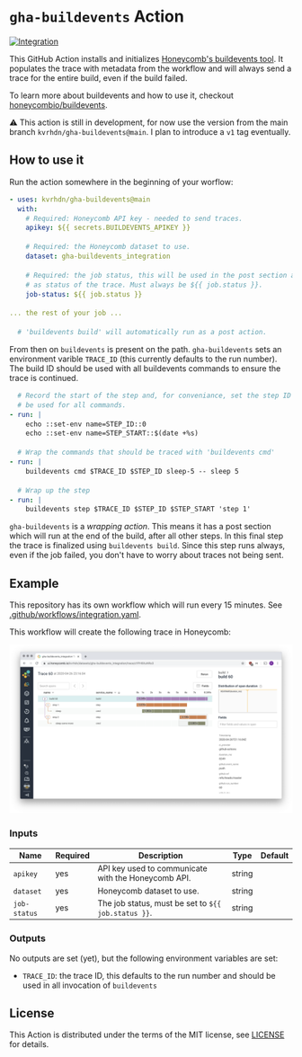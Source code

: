 # `gha-buildevents` Action

[![Integration][ci-integration-badge]][ci-integration-link]

[ci-integration-badge]: https://github.com/kvrhdn/gha-buildevents/workflows/Integration/badge.svg
[ci-integration-link]: https://github.com/kvrhdn/gha-buildevents/actions?query=workflow%3AIntegration

This GitHub Action installs and initializes [Honeycomb's buildevents tool][buildevents]. It populates the trace with metadata from the workflow and will always send a trace for the entire build, even if the build failed.

To learn more about buildevents and how to use it, checkout [honeycombio/buildevents][buildevents].

⚠️ This action is still in development, for now use the version from the main branch `kvrhdn/gha-buildevents@main`. I plan to introduce a `v1` tag eventually.

[buildevents]: https://github.com/honeycombio/buildevents

## How to use it

Run the action somewhere in the beginning of your worflow:

```yaml
- uses: kvrhdn/gha-buildevents@main
  with:
    # Required: Honeycomb API key - needed to send traces.
    apikey: ${{ secrets.BUILDEVENTS_APIKEY }}

    # Required: the Honeycomb dataset to use.
    dataset: gha-buildevents_integration

    # Required: the job status, this will be used in the post section and sent
    # as status of the trace. Must always be ${{ job.status }}.
    job-status: ${{ job.status }}

... the rest of your job ...

  # 'buildevents build' will automatically run as a post action.
```

From then on `buildevents` is present on the path. `gha-buildevents` sets an environment varible `TRACE_ID` (this currently defaults to the run number). The build ID should be used with all buildevents commands to ensure the trace is continued.

```yaml
  # Record the start of the step and, for conveniance, set the step ID that will
  # be used for all commands.
- run: |
    echo ::set-env name=STEP_ID::0
    echo ::set-env name=STEP_START::$(date +%s)

  # Wrap the commands that should be traced with 'buildevents cmd'
- run: |
    buildevents cmd $TRACE_ID $STEP_ID sleep-5 -- sleep 5

  # Wrap up the step
- run: |
    buildevents step $TRACE_ID $STEP_ID $STEP_START 'step 1'
```

`gha-buildevents` is a _wrapping action_. This means it has a post section which will run at the end of the build, after all other steps. In this final step the trace is finalized using `buildevents build`. Since this step runs always, even if the job failed, you don't have to worry about traces not being sent.

## Example

This repository has its own workflow which will run every 15 minutes. See [.github/workflows/integration.yaml](./.github/workflows/integration.yaml).

This workflow will create the following trace in Honeycomb:

![Trace created in Honeycomb](./example-trace.png)

### Inputs

Name         | Required | Description                                          | Type   | Default
-------------|----------|------------------------------------------------------|--------|--------
`apikey`     | yes      | API key used to communicate with the Honeycomb API.  | string | 
`dataset`    | yes      | Honeycomb dataset to use.                            | string |
`job-status` | yes      | The job status, must be set to `${{ job.status }}`.  | string |

### Outputs

No outputs are set (yet), but the following environment variables are set:

- `TRACE_ID`: the trace ID, this defaults to the run number and should be used in all invocation of `buildevents`

## License

This Action is distributed under the terms of the MIT license, see [LICENSE](./LICENSE) for details.
